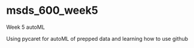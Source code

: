 # msds_600_week5
Week 5 autoML 

Using pycaret for autoML of prepped data and learning how to use github
